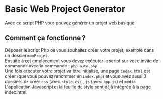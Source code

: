 # Basic Web Project Generator
Avec ce script PHP vous pouvez générer un projet web basique.

## Comment ça fonctionne ?
Déposer le script Php où vous souhaitez créer votre projet, exemple dans un dossier ```monProjet```.  
Ensuite à cet emplacement vous devez exécuter le script sur votre invite de commande avec la commande : ```php auto.php```  
Une fois exécuter votre projet va être initialisé, une page ```index.html``` est créer (que vous pouvez renommer en ```index.php```) et vous avez aussi 3 dossiers de créé: ```css``` (avec ```style.css```), ```js``` (avec ```app.js```) et ```media```.  
L'application Javascript et la feuille de style sont déjà intégrée à la page index.html.
